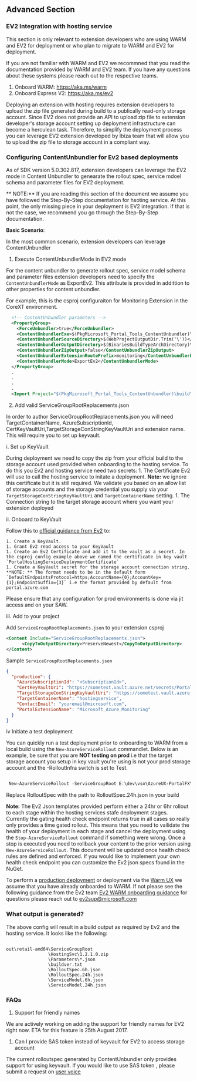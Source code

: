 ## Advanced Section 

### EV2 Integration with hosting service

This section is only relevant to extension developers who are using WARM and EV2 for deployment or who plan to migrate to WARM and EV2 for deployment. 

If you are not familiar with WARM and EV2 we recommned that you read the documentation provided by WARM and EV2 team. If you have any questions about these systems please reach out to the respective teams.

1. Onboard WARM: https://aka.ms/warm
2. Onboard Express V2: https://aka.ms/ev2

Deploying an extension with hosting requires extension developers to upload the zip file generated during build to a publically read-only storage account.
Since EV2 does not provide an API to upload zip file to extension developer's storage account setting up deployment infrastructure can become a herculean task.
Therefore, to simplify the deployment process you can leverage EV2 extension developed by Ibiza team that will allow you to upload the zip file to storage account in a compliant way.

### Configuring ContentUnbundler for Ev2 based deployments

As of SDK version 5.0.302.817, extension developers can leverage the EV2 mode in Content Unbundler to genearate the rollout spec, service mdoel schema and parameter files for EV2 deployment.

** NOTE:** If you are reading this section of the document we assume you have followed the Step-By-Step documentation for hsoting service. At this point, the only missing piece in your deployment is EV2 integration.
If that is not the case, we recommend you go through the Step-By-Step documentation.

**Basic Scenario**:

In the most common scenario, extension developers can leverage ContentUnbundler

1. Execute ContentUnbundlerMode in EV2 mode

For the content unbundler to generate rollout spec, service model schema and parameter files extension developers need to specify the `ContentUnbundlerMode` as ExportEv2. This attribute is provided in addittion to other properties for content unbundler.

For example, this is the csproj configuraiton for Monitoring Extension in the CoreXT environment.

```xml
  <!-- ContentUnbundler parameters -->
  <PropertyGroup>
    <ForceUnbundler>true</ForceUnbundler>
    <ContentUnbundlerExe>$(PkgMicrosoft_Portal_Tools_ContentUnbundler)\build\ContentUnbundler.exe</ContentUnbundlerExe>
    <ContentUnbundlerSourceDirectory>$(WebProjectOutputDir.Trim('\'))</ContentUnbundlerSourceDirectory>
    <ContentUnbundlerOutputDirectory>$(BinariesBuildTypeArchDirectory)\ServiceGroupRoot</ContentUnbundlerOutputDirectory>
    <ContentUnbundlerZipOutput>false</ContentUnbundlerZipOutput>
    <ContentUnbundlerExtensionRoutePrefix>monitoring</ContentUnbundlerExtensionRoutePrefix>
    <ContentUnbundlerMode>ExportEv2</ContentUnbundlerMode>
  </PropertyGroup>
  .
  .
  .
  .
  <Import Project="$(PkgMicrosoft_Portal_Tools_ContentUnbundler)\build\Microsoft.Portal.Tools.ContentUnbundler.targets" />
```


2. Add valid ServiceGroupRootReplacements.json

In order to author ServiceGroupRootReplacements.json you will need TargetContainerName, AzureSubscriptionId, CertKeyVaultUri,TargetStorageConStringKeyVaultUri and extension name. This will require you to set up keyvault.

i. Set up KeyVault

During deployment we need to copy the zip from your official build to the storage account used provided when onboarding to the hosting service.  To do this you Ev2 and hosting service need two secrets:
    1. The Certificate Ev2 will use to call the hosting service to initate a deployment.
      **Note:** we ignore this certificate but it is still required. We validate you based on an allow list of storage accounts and the storage credential you supply via your `TargetStorageConStringKeyVaultUri` and `TargetContainerName` setting.
    1. The Connection string to the target storage account where you want your extension deployed

ii. Onboard to KeyVault

Follow this to [official guidance from Ev2](https://microsoft.sharepoint.com/teams/WAG/EngSys/deploy/_layouts/OneNote.aspx?id=%2Fteams%2FWAG%2FEngSys%2Fdeploy%2FSiteAssets%2FExpress%20v2%20Notebook&wd=target%28Ev2%20Documentation.one%7CD41B1200-A6DE-4B4D-A019-8318B6F3A084%2FStep-1.3%3A%20KeyVault%20Onboarding%20%28Admins%20Only%5C%29%7C2D1105B2-9518-404F-821C-85452A63E86D%2F%29) to:

    1. Create a KeyVault. 
    1. Grant Ev2 read access to your KeyVault
    1. Create an Ev2 Certificate and add it to the vault as a secret. In the csproj config example above we named the certificate in key vault `PortalHostingServiceDeploymentCertificate` 
    1. Create a KeyVault secret for the storage account connection string. **NOTE: ** The format needs to be in the default form `DefaultEndpointsProtocol=https;AccountName={0};AccountKey={1};EndpointSuffix={3}` i.e the format provided by default from portal.azure.com

Please ensure that any configuration for prod environments is done via jit access and on your SAW.

iii. Add to your project

Add `ServiceGroupRootReplacements.json` to your extension csproj

```xml
<Content Include="ServiceGroupRootReplacements.json">
      <CopyToOutputDirectory>PreserveNewest</CopyToOutputDirectory>
</Content>
```
    
Sample `ServiceGroupRootReplacements.json` 
```json
{
  "production": {
    "AzureSubscriptionId": "<SubscriptionId>",
    "CertKeyVaultUri": "https://sometest.vault.azure.net/secrets/PortalHostingServiceDeploymentCertificate",
    "TargetStorageConStringKeyVaultUri": "https://sometest.vault.azure.net/secrets/PortalHostingServiceStorageConnectionString",
    "TargetContainerName": "hostingservice",
    "ContactEmail": "youremail@microsoft.com",
    "PortalExtensionName": "Microsoft_Azure_Monitoring"
  }
}
```

iv Initiate a test deployment

You can quickly run a test deployment prior to onboarding to WARM from a local build using the `New-AzureServiceRollout` commandlet.  Below is an example, be sure that you are **NOT testing on prod** i.e that the target storage account you setup in key vault you're using is not your prod storage account and the -RolloutInfra switch is set to Test.

``` PowerShell

 New-AzureServiceRollout -ServiceGroupRoot E:\dev\vso\AzureUX-PortalFX\out\ServiceGroupRoot -RolloutSpec E:\dev\vso\AzureUX-PortalFX\out\ServiceGroupRoot\RolloutSpec.24h.json -RolloutInfra Test -Verbose -WaitToComplete

```
Replace RolloutSpec with the path to RolloutSpec.24h.json in your build

**Note:** The Ev2 Json templates provided perform either a 24hr or 6hr rollout to each stage within the hosting services stafe deployment stages. Currently the gating health check endpoint returns true in all cases so really only provides a time gated rollout.  This means that you need to vailidate the health of your deployment in each stage and cancel the deployment using the `Stop-AzureServiceRollout` command if something were wrong. Once a stop is executed you need to rollback your content to the prior version using `New-AzureServiceRollout`.  This document will be updated once health check rules are defined and enforced.  If you would like to implement your own health check endpoint you can customize the Ev2 json specs found in the NuGet.

To perform a [production deployment](https://microsoft.sharepoint.com/teams/WAG/EngSys/deploy/_layouts/OneNote.aspx?id=%2Fteams%2FWAG%2FEngSys%2Fdeploy%2FSiteAssets%2FExpress%20v2%20Notebook&wd=target%28Ev2%20Documentation.one%7CD41B1200-A6DE-4B4D-A019-8318B6F3A084%2FHOWTO%3A%20Deploy%20a%20service%7C15090502-728B-4C84-AD7B-52D403590963%2F%29) or deployment via the [Warm UX](https://warm/newrelease/ev2) we assume that you have already onboarded to WARM. If not please see the following guidance from the Ev2 team  [Ev2 WARM onboarding guidance](https://microsoft.sharepoint.com/teams/WAG/EngSys/deploy/_layouts/15/WopiFrame.aspx?sourcedoc={ecdfb10d-7616-4efd-8499-f210056f808f}&action=edit&wd=target%28%2F%2FEv2%20Documentation.one%7C3c50b523-523e-452c-b153-6bfac92f4926%2FStep-1%20Onboarding%20to%20PROD%20dependencies%7C4c8d1b1e-8e27-41c2-b36e-f60c3d25ab3e%2F%29) for questions please reach out to ev2sup@microsoft.com

### What output is generated?

The above config will result in a build output as required by Ev2 and the hosting service. It looks like the following:

```

out\retail-amd64\ServiceGroupRoot
                \HostingSvc\1.2.1.0.zip
                \Parameters\*.json
                \buildver.txt
                \RolloutSpec.6h.json
                \RolloutSpec.24h.json
                \ServiceModel.6h.json
                \ServiceModel.24h.json

```

### FAQs

1. Support for friendly names

We are actively working on adding the support for friendly names for EV2 right now. ETA for this feature is 25th August  2017.

1. Can I provide SAS token instead of keyvault for EV2 to access storage account

The current rolloutspec generated by ContentUnbundler only provides support for using keyvault. If you would like to use SAS token , please submit a request on [user voice](https:\\aka.ms\portalfx\uservoice)
